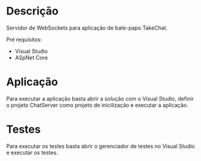 
# Descrição

Servidor de WebSockets para aplicação de bate-papo TakeChat.

Pré requisitos:
- Visual Studio
- ASpNet Core

# Aplicação

Para executar a aplicação basta abrir a solução com o Visual Studio, definir o projeto ChatServer como projeto de inicilização e executar a aplicação.




# Testes

Para executar os testes basta abrir o gerenciador de testes no Visual Studio e executar os testes.

